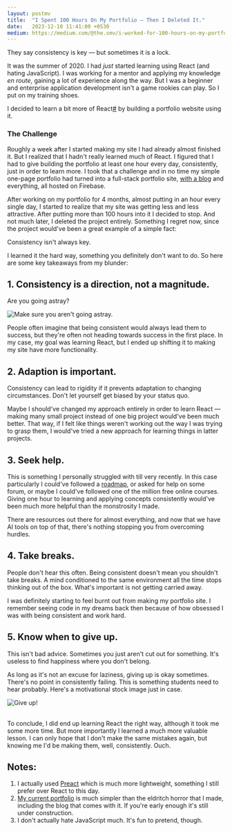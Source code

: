 ```yaml
---
layout: postmv
title:  "I Spent 100 Hours On My Portfolio — Then I Deleted It."
date:   2023-12-10 11:41:00 +0530
medium: https://medium.com/@the.smv/i-worked-for-100-hours-on-my-portfolio-then-i-deleted-it-eb98cac3f369
---
```

They say consistency is key — but sometimes it is a lock.

It was the summer of 2020. I had *just* started learning using React (and hating JavaScript). I was working for a mentor and applying my knowledge *en route*, gaining a lot of experience along the way. But I was a beginner and enterprise application development isn't a game rookies can play. So I put on my training shoes.

I decided to learn a bit more of React[#](#citation-1) by building a portfolio website using it.
### The Challenge
Roughly a week after I started making my site I had already almost finished it. But I realized that I hadn't really learned much of React. I figured that I had to give building the portfolio at least one hour every day, consistently, just in order to learn more. I took that a challenge and in no time my simple one-page portfolio had turned into a full-stack portfolio site, [with a blog](https://medium.com/@the.smv/why-you-shouldnt-code-your-own-blog-and-why-i-did-55ffcd55cc43) and everything, all hosted on Firebase.

After working on my portfolio for 4 months, almost putting in an hour every single day, I started to realize that my site was getting less and less attractive. After putting more than 100 hours into it I decided to stop. And not much later, I deleted the project entirely. Something I regret now, since the project would've been a great example of a simple fact:

Consistency isn't always key.

I learned it the hard way, something you definitely don't want to do. So here are some key takeaways from my blunder:
## 1. Consistency is a direction, not a magnitude.
Are you going astray?

![Make sure you aren't going astray.](/blog/assets/images/going_astray.jpeg)

People often imagine that being consistent would always lead them to success, but they're often not heading towards success in the first place. In my case, my goal was learning React, but I ended up shifting it to making my site have more functionality.

## 2. Adaption is important.
Consistency can lead to rigidity if it prevents adaptation to changing circumstances. Don't let yourself get biased by your status quo.

Maybe I should've changed my approach entirely in order to learn React — making many small project instead of one big project would've been much better. That way, if I felt like things weren't working out the way I was trying to grasp them, I would've tried a new approach for learning things in latter projects.

## 3. Seek help.
This is something I personally struggled with till very recently. In this case particularly I could've followed a [roadmap](https://roadmap.sh/react), or asked for help on some forum, or maybe I could've followed one of the million free online courses. Giving one hour to learning and applying concepts consistently would've been much more helpful than the monstrosity I made.

There are resources out there for almost everything, and now that we have AI tools on top of that, there's nothing stopping you from overcoming hurdles.

## 4. Take breaks.
People don't hear this often. Being consistent doesn't mean you shouldn't take breaks. A mind conditioned to the same environment all the time stops thinking out of the box. What's important is not getting carried away.

I was definitely starting to feel burnt out from making my portfolio site. I remember seeing code in my dreams back then because of how obsessed I was with being consistent and work hard.

## 5. Know when to give up.
This isn't bad advice. Sometimes you just aren't cut out for something. It's useless to find happiness where you don't belong.

As long as it's not an excuse for laziness, giving up is okay sometimes. There's no point in consistently failing. This is something students need to hear probably. Here's a motivational stock image just in case.

![Give up!](/blog/assets/images/give-up.jpg)


<br>
To conclude, I did end up learning React the right way, although it took me some more time. But more importantly I learned a much more valuable lesson. I can only hope that I don't make the same mistakes again, but knowing me I'd be making them, well, consistently.  
Ouch.

## Notes:
1. <span  markdown=1 id="citation-1">I actually used [Preact](https://preactjs.com/) which is much more lightweight, something I still prefer over React to this day.</span>
2. [My current portfolio](https://s-mv.github.io/) is much simpler than the eldritch horror that I made, including the blog that comes with it. If you're early enough it's still under construction.
3. I don't actually hate JavaScript much. It's fun to pretend, though.